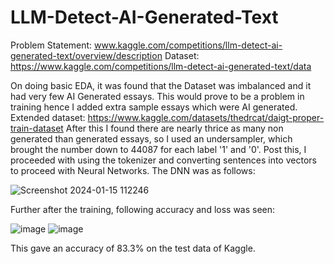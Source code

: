 # LLM-Detect-AI-Generated-Text
Problem Statement: www.kaggle.com/competitions/llm-detect-ai-generated-text/overview/description
Dataset: https://www.kaggle.com/competitions/llm-detect-ai-generated-text/data

On doing basic EDA, it was found that the Dataset was imbalanced and it had very few AI Generated essays. This would prove to be a problem in training hence I added extra sample essays which were AI generated.
Extended dataset: https://www.kaggle.com/datasets/thedrcat/daigt-proper-train-dataset
After this I found there are nearly thrice as many non generated than generated essays, so I used an undersampler, which brought the number down to 44087 for each label '1' and '0'.
Post this, I proceeded with using the tokenizer and converting sentences into vectors to proceed with Neural Networks.
The DNN was as follows:

![Screenshot 2024-01-15 112246](https://github.com/DishaaPatil/LLM-Detect-AI-Generated-Text/assets/102872725/e3c04d9c-8c3c-4687-9ab5-ea85cfa98fd9)

Further after the training, following accuracy and loss was seen:

![image](https://github.com/DishaaPatil/LLM-Detect-AI-Generated-Text/assets/102872725/a32ad2da-a5d3-4544-b772-f739f5f2494f)
![image](https://github.com/DishaaPatil/LLM-Detect-AI-Generated-Text/assets/102872725/832ed3e4-d041-487e-a2be-33c411437f27)

This gave an accuracy of 83.3% on the test data of Kaggle.
